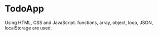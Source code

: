 # TodoApp
Using HTML, CSS and JavaScript.
functions, array, object, loop, JSON, localStorage are used.

